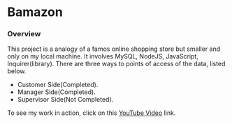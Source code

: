 # Bamazon


### Overview
This project is a analogy of a famos online shopping store but smaller and only on my local machine. It involves MySQL, NodeJS, JavaScript, Inquirer(library).
There are three ways to points of access of the data, listed below.
* Customer Side(Completed).
* Manager Side(Completed).
* Supervisor Side(Not Completed).

To see my work in action, click on this [YouTube Video](https://youtu.be/PJ78uSkMVsM) link.
